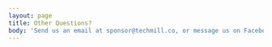 ```yaml
---
layout: page
title: Other Questions?
body: 'Send us an email at sponsor@techmill.co, or message us on Facebook!'
---
```


